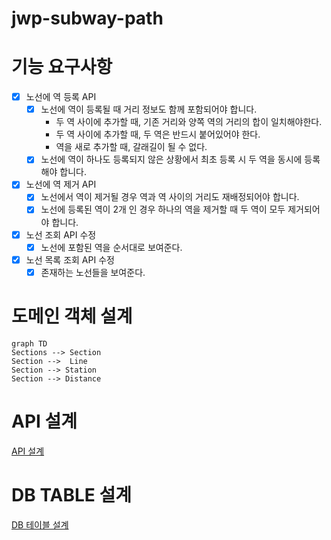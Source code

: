 # jwp-subway-path

# 기능 요구사항

- [x] 노선에 역 등록 API
  - [x] 노선에 역이 등록될 때 거리 정보도 함께 포함되어야 합니다.
    - 두 역 사이에 추가할 때, 기존 거리와 양쪽 역의 거리의 합이 일치해야한다.
    - 두 역 사이에 추가할 때, 두 역은 반드시 붙어있어야 한다.
    - 역을 새로 추가할 때, 갈래길이 될 수 없다.
  - [x] 노선에 역이 하나도 등록되지 않은 상황에서 최초 등록 시 두 역을 동시에 등록해야 합니다.

- [x] 노선에 역 제거 API
  - [x] 노선에서 역이 제거될 경우 역과 역 사이의 거리도 재배정되어야 합니다.
  - [x] 노선에 등록된 역이 2개 인 경우 하나의 역을 제거할 때 두 역이 모두 제거되어야 합니다.

- [x] 노선 조회 API 수정
  - [x] 노선에 포함된 역을 순서대로 보여준다.
- [x] 노선 목록 조회 API 수정
  - [x] 존재하는 노선들을 보여준다.

# 도메인 객체 설계

```mermaid
graph TD
Sections --> Section
Section -->  Line
Section --> Station
Section --> Distance
```

# API 설계

[API 설계](API%20statements.http)

# DB TABLE 설계

[DB 테이블 설계](src/main/resources/schema.sql)
